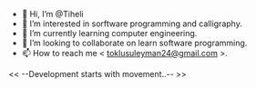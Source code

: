 - 👋 Hi, I’m @Tiheli
- 👀 I’m interested in sorftware programming and calligraphy.
- 🌱 I’m currently learning computer engineering.
- 💞️ I’m looking to collaborate on learn software programming.
- 📫 How to reach me  < toklusuleyman24@gmail.com >.

<< --Development starts with movement..-- >>
